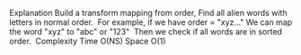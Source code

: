 Explanation
Build a transform mapping from order,
Find all alien words with letters in normal order.
​
For example, if we have order = "xyz..."
We can map the word "xyz" to "abc" or "123"
​
Then we check if all words are in sorted order.
​
Complexity
Time O(NS)
Space O(1)